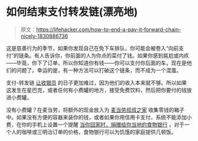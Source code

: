 # 如何结束支付转发链(漂亮地)

> 原文：<https://lifehacker.com/how-to-end-a-pay-it-forward-chain-nicely-1830886736>

这是慈善行为的季节，如果你发现自己在免下车排队，你可能会被卷入“向前支付”的链条。有人告诉你，你前面的人为你点的菜付了钱。如果你感到尴尬或内疚——毕竟，你下了订单，所以你知道你有钱——你可以支付你后面的车，现在是他们的问题了。幸运的是，有一种方法可以打破这个链条，而不成为一个混蛋。



支付-转发链 [让收银员](https://www.myrecipes.com/extracrispy/paying-it-forward-drive-thru) 的日子更加难过，因为他们的收入本来就不够。所以如果这发生在星巴克，或者任何有小费罐的地方，接受免费饮料，然后把你要付的钱放进小费罐。

没有小费罐？在麦当劳，将额外的现金放入为 [麦当劳叔叔之家](https://www.rmhc.org/) 收集零钱的箱子中。如果没有方便的容器来装你的钱，或者如果你用信用卡支付，系统不能添加小费，在你的手机上设置一个提醒 [当你回家时，捐赠给你当地的食物银行](https://lifehacker.com/donate-money-not-food-to-your-local-food-bank-1830561819#_ga=2.259806474.1818520996.1543847822-1456718367.1520458611) 。对于一个人的咖啡或三明治订单的价格，食物银行可以为饥饿的家庭提供几顿饭。